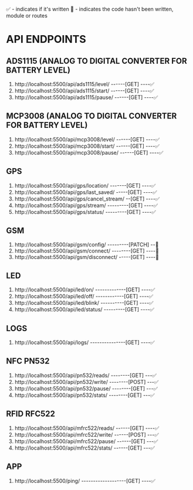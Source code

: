 ✅ - indicates if it's written
🚫 - indicates the code hasn't been written, module or routes

# API ENDPOINTS

## ADS1115 (ANALOG TO DIGITAL CONVERTER FOR BATTERY LEVEL)
1. http://localhost:5500/api/ads1115/level/ ------[GET] ----✅
2. http://localhost:5500/api/ads1115/start/ ------[GET] ----✅
3. http://localhost:5500/api/ads1115/pause/ ------[GET] ----✅

## MCP3008 (ANALOG TO DIGITAL CONVERTER FOR BATTERY LEVEL)
1. http://localhost:5500/api/mcp3008/level/ ------[GET] ----✅
2. http://localhost:5500/api/mcp3008/start/ ------[GET] ----✅
3. http://localhost:5500/api/mcp3008/pause/ ------[GET] ----✅

## GPS
1. http://localhost:5500/api/gps/location/ -------[GET] ----✅
2. http://localhost:5500/api/gps/last_saved/ -----[GET] ----✅
3. http://localhost:5500/api/gps/cancel_stream/ --[GET] ----✅
4. http://localhost:5500/api/gps/stream/ ---------[GET] ----✅
5. http://localhost:5500/api/gps/status/ ---------[GET] ----✅

## GSM
1. http://localhost:5500/api/gsm/config/ ---------[PATCH] --🚫
2. http://localhost:5500/api/gsm/connect/ --------[GET] ----🚫
3. http://localhost:5500/api/gsm/disconnect/ -----[GET] ----🚫

## LED
1. http://localhost:5500/api/led/on/ -------------[GET] ----✅
2. http://localhost:5500/api/led/off/ ------------[GET] ----✅
3. http://localhost:5500/api/led/blink/ ----------[GET] ----✅
4. http://localhost:5500/api/led/status/ ---------[GET] ----✅

## LOGS
1. http://localhost:5500/api/logs/ ---------------[GET] ----✅

## NFC PN532
1. http://localhost:5500/api/pn532/reads/ --------[GET]  ---✅
2. http://localhost:5500/api/pn532/write/ --------[POST] ---✅
3. http://localhost:5500/api/pn532/pause/ --------[GET]  ---✅
4. http://localhost:5500/api/pn532/stats/ --------[GET]  ---✅

##  RFID RFC522
1. http://localhost:5500/api/mfrc522/reads/ ------[GET] ----✅
2. http://localhost:5500/api/mfrc522/write/ ------[POST] ---✅
3. http://localhost:5500/api/mfrc522/pause/ ------[GET]  ---✅
4. http://localhost:5500/api/mfrc522/stats/ ------[GET]  ---✅

## APP
1. http://localhost:5500/ping/ -------------------[GET] ----✅
